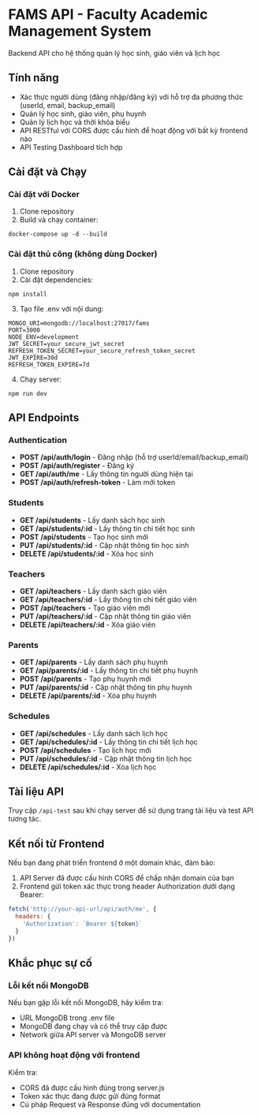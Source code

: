 # FAMS API - Faculty Academic Management System

Backend API cho hệ thống quản lý học sinh, giáo viên và lịch học

## Tính năng

- Xác thực người dùng (đăng nhập/đăng ký) với hỗ trợ đa phương thức (userId, email, backup_email)
- Quản lý học sinh, giáo viên, phụ huynh
- Quản lý lịch học và thời khóa biểu
- API RESTful với CORS được cấu hình để hoạt động với bất kỳ frontend nào
- API Testing Dashboard tích hợp

## Cài đặt và Chạy

### Cài đặt với Docker

1. Clone repository
2. Build và chạy container:

```
docker-compose up -d --build
```

### Cài đặt thủ công (không dùng Docker)

1. Clone repository
2. Cài đặt dependencies:

```
npm install
```

3. Tạo file .env với nội dung:

```
MONGO_URI=mongodb://localhost:27017/fams
PORT=3000
NODE_ENV=development
JWT_SECRET=your_secure_jwt_secret
REFRESH_TOKEN_SECRET=your_secure_refresh_token_secret
JWT_EXPIRE=30d
REFRESH_TOKEN_EXPIRE=7d
```

4. Chạy server:

```
npm run dev
```

## API Endpoints

### Authentication

- **POST /api/auth/login** - Đăng nhập (hỗ trợ userId/email/backup_email)
- **POST /api/auth/register** - Đăng ký
- **GET /api/auth/me** - Lấy thông tin người dùng hiện tại
- **POST /api/auth/refresh-token** - Làm mới token

### Students

- **GET /api/students** - Lấy danh sách học sinh
- **GET /api/students/:id** - Lấy thông tin chi tiết học sinh
- **POST /api/students** - Tạo học sinh mới
- **PUT /api/students/:id** - Cập nhật thông tin học sinh
- **DELETE /api/students/:id** - Xóa học sinh

### Teachers

- **GET /api/teachers** - Lấy danh sách giáo viên
- **GET /api/teachers/:id** - Lấy thông tin chi tiết giáo viên
- **POST /api/teachers** - Tạo giáo viên mới
- **PUT /api/teachers/:id** - Cập nhật thông tin giáo viên
- **DELETE /api/teachers/:id** - Xóa giáo viên

### Parents

- **GET /api/parents** - Lấy danh sách phụ huynh
- **GET /api/parents/:id** - Lấy thông tin chi tiết phụ huynh
- **POST /api/parents** - Tạo phụ huynh mới
- **PUT /api/parents/:id** - Cập nhật thông tin phụ huynh
- **DELETE /api/parents/:id** - Xóa phụ huynh

### Schedules

- **GET /api/schedules** - Lấy danh sách lịch học
- **GET /api/schedules/:id** - Lấy thông tin chi tiết lịch học
- **POST /api/schedules** - Tạo lịch học mới
- **PUT /api/schedules/:id** - Cập nhật thông tin lịch học
- **DELETE /api/schedules/:id** - Xóa lịch học

## Tài liệu API

Truy cập `/api-test` sau khi chạy server để sử dụng trang tài liệu và test API tương tác.

## Kết nối từ Frontend

Nếu bạn đang phát triển frontend ở một domain khác, đảm bảo:

1. API Server đã được cấu hình CORS để chấp nhận domain của bạn
2. Frontend gửi token xác thực trong header Authorization dưới dạng Bearer:

```javascript
fetch('http://your-api-url/api/auth/me', {
  headers: {
    'Authorization': `Bearer ${token}`
  }
})
```

## Khắc phục sự cố

### Lỗi kết nối MongoDB

Nếu bạn gặp lỗi kết nối MongoDB, hãy kiểm tra:
- URL MongoDB trong .env file
- MongoDB đang chạy và có thể truy cập được
- Network giữa API server và MongoDB server

### API không hoạt động với frontend

Kiểm tra:
- CORS đã được cấu hình đúng trong server.js
- Token xác thực đang được gửi đúng format
- Cú pháp Request và Response đúng với documentation 